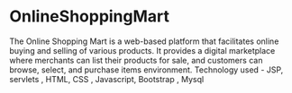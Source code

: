 # OnlineShoppingMart
The Online Shopping Mart is a web-based platform that facilitates
online buying and selling of various products.
It provides a digital marketplace where merchants can list their
products for sale, and customers can browse, select, and purchase
items environment.
Technology used - JSP, servlets , HTML, CSS , Javascript, Bootstrap
, Mysql

